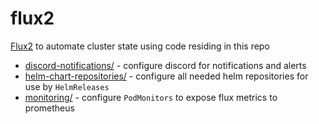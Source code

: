 # flux2

[Flux2](https://github.com/fluxcd/flux2) to automate cluster state using code residing in this repo

- [discord-notifications/](discord-notifications/) - configure discord for notifications and alerts
- [helm-chart-repositories/](helm-chart-repositories/) - configure all needed helm repositories for use by `HelmReleases`
- [monitoring/](monitoring/) - configure `PodMonitors` to expose flux metrics to prometheus
